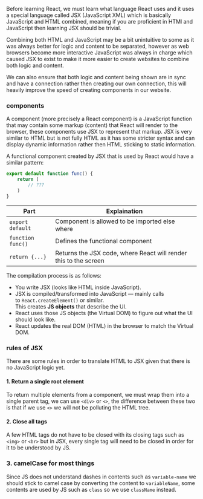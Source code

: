 Before learning React, we must learn what language React uses and it uses a special language called JSX (JavaScript XML) which is basically JavaScript and HTML combined, meaning if you are proficient in HTMl and JavaScript then learning JSX should be trivial. 

Combining both HTML and JavaScript may be a bit unintuitive to some as it was always better for logic and content to be separated, however as web browsers become more interactive JavaScript was always in charge which caused JSX to exist to make it more easier to create websites to combine both logic and content.

We can also ensure that both logic and content being shown are in sync and have a connection rather then creating our own connection, this will heavily improve the speed of creating components in our website.
### components
A component (more precisely a React component) is a JavaScript function that may contain some markup (content) that React will render to the browser, these components use JSX to represent that markup. JSX is very similar to HTML but is not fully HTML as it has some stricter syntax and can display dynamic information rather then HTML sticking to static information.

A functional component created by JSX that is used by React would have a similar pattern:
```jsx
export default function func() {  
	return (  
		// ???  
	)  
}
```

| Part              | Explaination                                                     |
| ----------------- | ---------------------------------------------------------------- |
| `export default`  | Component is allowed to be imported else where                   |
| `function func()` | Defines the functional component                                 |
| `return {...}`    | Returns the JSX code, where React will render this to the screen |
The compilation process is as follows:
- You write JSX (looks like HTML inside JavaScript).
- JSX is compiled/transformed into JavaScript — mainly calls to `React.createElement()` or similar.  
    This creates **JS objects** that describe the UI.
- React uses those JS objects (the Virtual DOM) to figure out what the UI should look like. 
- React updates the real DOM (HTML) in the browser to match the Virtual DOM.
### rules of JSX
There are some rules in order to translate HTML to JSX given that there is no JavaScript logic yet.
#### 1. Return a single root element
To return multiple elements from a component, we must wrap them into a single parent tag, we can use `<div>` or `<>`, the difference between these two is that if we use `<>` we will not be polluting the HTML tree.
#### 2. Close all tags
A few HTML tags do not have to be closed with its closing tags such as `<img>` or `<br>` but in JSX, every single tag will need to be closed in order for it to be understood by JS.
### 3. camelCase for most things
Since JS does not understand dashes in contents such as `variable-name` we should stick to camel case by converting the content to `variableName`, some contents are used by JS such as `class` so we use `className` instead.
